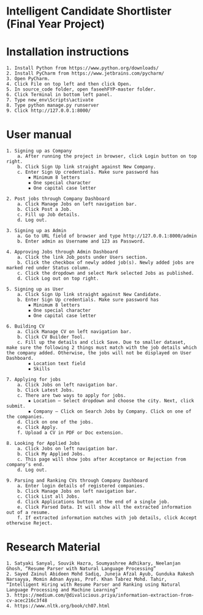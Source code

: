 # Intelligent Candidate Shortlister (Final Year Project)
# Installation instructions
    1. Install Python from https://www.python.org/downloads/
    2. Install PyCharm from https://www.jetbrains.com/pycharm/
    3. Open PyCharm.
    4. Click File on top left and then click Open.
    5. In source_code folder, open faseehFYP-master folder.
    6. Click Terminal in bottom left panel.
    7. Type new_env\Scripts\activate
    8. Type python manage.py runserver
    9. Click http://127.0.0.1:8000/

# User manual
    1. Signing up as Company
        a. After running the project in browser, click Login button on top right.
        b. Click Sign Up link straight against New Company.
        c. Enter Sign Up credentials. Make sure password has 
            ▪ Minimum 8 letters
            ▪ One special character 
            ▪ One capital case letter

    2. Post jobs through Company Dashboard
        a. Click Manage Jobs on left navigation bar.
        b. Click Post a Job.
        c. Fill up Job details. 
        d. Log out.

    3. Signing up as Admin
        a. Go to URL field of browser and type http://127.0.0.1:8000/admin 
        b. Enter admin as Username and 123 as Password.

    4. Approving Jobs through Admin Dashboard
        a. Click the link Job_posts under Users section.
        b. Click the checkbox of newly added job(s). Newly added jobs are marked red under Status column.
        c. Click the dropdown and select Mark selected Jobs as published.
        d. Click Log out on top right.

    5. Signing up as User
        a. Click Sign Up link straight against New Candidate.
        b. Enter Sign Up credentials. Make sure password has 
            ▪ Minimum 8 letters
            ▪ One special character 
            ▪ One capital case letter

    6. Building CV
        a. Click Manage CV on left navigation bar.
        b. Click CV Builder Tool.
        c. Fill up the details and click Save. Due to smaller dataset, make sure the following 2 things must match with the job details which the company added. Otherwise, the jobs will not be displayed on User Dashboard.
            ▪ Location text field
            ▪ Skills

    7. Applying for jobs
        a. Click Jobs on left navigation bar.
        b. Click Latest Jobs.
        c. There are two ways to apply for jobs. 
            ▪ Location – Select dropdown and choose the city. Next, click submit.
            ▪ Company – Click on Search Jobs by Company. Click on one of the companies.
        d. Click on one of the jobs.
        e. Click Apply.
        f. Upload a CV in PDF or Doc extension.

    8. Looking for Applied Jobs
        a. Click Jobs on left navigation bar.
        b. Click My Applied Jobs.
        c. This page will show jobs after Acceptance or Rejection from company’s end.
        d. Log out.

    9. Parsing and Ranking CVs through Company Dashboard
        a. Enter login details of registered companies.
        b. Click Manage Jobs on left navigation bar.
        c. Click List all Jobs.
        d. Click Applications button at the end of a single job.
        e. Click Parsed Data. It will show all the extracted information out of a resume.
        f. If extracted information matches with job details, click Accept otherwise Reject.

# Research Material 
    1. Satyaki Sanyal, Souvik Hazra, Soumyashree Adhikary, Neelanjan Ghosh, “Resume Parser with Natural Language Processing”
    2. Sayed Zainul Abideen Mohd Sadiq, Juneja Afzal Ayub, Gunduka Rakesh Narsayya, Momin Adnan Ayyas, Prof. Khan Tabrez Mohd. Tahir, “Intelligent Hiring with Resume Parser and Ranking using Natural Language Processing and Machine Learning”
    3. https://medium.com/@divalicious.priya/information-extraction-from-cv-acec216c3f48
    4. https://www.nltk.org/book/ch07.html
